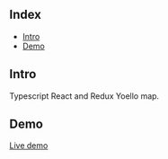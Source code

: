 ## Index

- [Intro](#intro)
- [Demo](#demo)

## Intro

Typescript React and Redux Yoello map.

## Demo

[Live demo](http://react-redux-Yoello-map.iding.ir)
